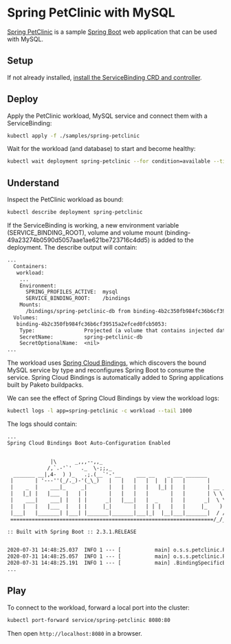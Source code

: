 # Spring PetClinic with MySQL

[Spring PetClinic][petclinic] is a sample [Spring Boot][boot] web application that can be used with MySQL.

## Setup

If not already installed, [install the ServiceBinding CRD and controller][install].

## Deploy

Apply the PetClinic workload, MySQL service and connect them with a ServiceBinding:

```sh
kubectl apply -f ./samples/spring-petclinic
```

Wait for the workload (and database) to start and become healthy:

```sh
kubectl wait deployment spring-petclinic --for condition=available --timeout=2m
```

## Understand

Inspect the PetClinic workload as bound:

```sh
kubectl describe deployment spring-petclinic
```

If the ServiceBinding is working, a new environment variable (SERVICE_BINDING_ROOT), volume and volume mount (binding-49a23274b0590d5057aae1ae621be723716c4dd5) is added to the deployment.
The describe output will contain:

```txt
...
  Containers:
   workload:
    ...
    Environment:
      SPRING_PROFILES_ACTIVE:  mysql
      SERVICE_BINDING_ROOT:    /bindings
    Mounts:
      /bindings/spring-petclinic-db from binding-4b2c350fb984fc36b6cf39515a2efced0fcb5053 (ro)
  Volumes:
   binding-4b2c350fb984fc36b6cf39515a2efced0fcb5053:
    Type:                Projected (a volume that contains injected data from multiple sources)
    SecretName:          spring-petclinic-db
    SecretOptionalName:  <nil>
...
```

The workload uses [Spring Cloud Bindings][scb], which discovers the bound MySQL service by type and reconfigures Spring Boot to consume the service.
Spring Cloud Bindings is automatically added to Spring applications built by Paketo buildpacks.

We can see the effect of Spring Cloud Bindings by view the workload logs:

```sh
kubectl logs -l app=spring-petclinic -c workload --tail 1000
```

The logs should contain:

```txt
...
Spring Cloud Bindings Boot Auto-Configuration Enabled


              |\      _,,,--,,_
             /,`.-'`'   ._  \-;;,_
  _______ __|,4-  ) )_   .;.(__`'-'__     ___ __    _ ___ _______
 |       | '---''(_/._)-'(_\_)   |   |   |   |  |  | |   |       |
 |    _  |    ___|_     _|       |   |   |   |   |_| |   |       | __ _ _
 |   |_| |   |___  |   | |       |   |   |   |       |   |       | \ \ \ \
 |    ___|    ___| |   | |      _|   |___|   |  _    |   |      _|  \ \ \ \
 |   |   |   |___  |   | |     |_|       |   | | |   |   |     |_    ) ) ) )
 |___|   |_______| |___| |_______|_______|___|_|  |__|___|_______|  / / / /
 ==================================================================/_/_/_/

:: Built with Spring Boot :: 2.3.1.RELEASE


2020-07-31 14:48:25.037  INFO 1 --- [           main] o.s.s.petclinic.PetClinicApplication     : Starting PetClinicApplication v2.3.1.BUILD-SNAPSHOT on petclinic-5f5f8ff6db-srn7g with PID 1 (/workspace/BOOT-INF/classes started by cnb in /workspace)
2020-07-31 14:48:25.057  INFO 1 --- [           main] o.s.s.petclinic.PetClinicApplication     : The following profiles are active: mysql
2020-07-31 14:48:25.191  INFO 1 --- [           main] .BindingSpecificEnvironmentPostProcessor : Creating binding-specific PropertySource from Kubernetes Service Bindings
...
```

## Play

To connect to the workload, forward a local port into the cluster:

```sh
kubectl port-forward service/spring-petclinic 8080:80
```

Then open `http://localhost:8080` in a browser.


[petclinic]: https://github.com/spring-projects/spring-petclinic
[boot]: https://spring.io/projects/spring-boot
[paketo]: https://paketo.io
[install]: ../../README.md#try-it-out
[scb]: https://github.com/spring-cloud/spring-cloud-bindings
